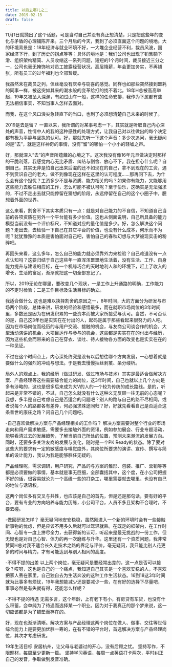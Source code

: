 ```yaml
---
title: 以后去哪儿之二
date: 2019-02-15
draft: false
---
```


11月1日就抛出了这个话题，可是当时自己并没有真正想清楚，只是把这些年的变化与矛盾的心理铺陈开来。三个月后的今天，我到了必须直面这个问题的境地。大的环境背景是：18年经济与就业环境不好，一大堆企业经营不利，裁员风波，国家经济下行，到了历史的拐点等等；具体的境地是：我们公司也出现了销售额下滑、组织架构精简、人员收缩这一系列问题，短短的1个月时间，裁员接近三分之一，公司也毫无掩饰地对员工披露经营状况，高层降薪，年会更加务实，不再铺张，所有员工的过年福利也全部暂缓。

我虽然未在裁员之列，但丝毫没有庆幸与窃喜的感觉。同样也如那些突然接到噩耗的同事一样，被这突如其来的潮水般的变革给打的找不着北。18年H总被高高举起，19年又被坠入深渊，有如过山车一般，这样的任命安排，我作为下属都有些无法相信事实，不知当事人怎样去面对。

而我，在这个风口浪尖急转直下的当口，也到了必须想清楚自己未来的时候了。

2019是去是留？
一直以来，我所谓的对某事考虑一下，其实就是听取自己内心深处的声音，性情中人的我的这种感性的处理方式，让我自己对以往做出的每个决定都有极为平静与坚执的认可。好，那就先听一下这个声音：多少次追问，毫无疑问的是”去”，就是这样神奇的事情，没有”留”的哪怕一个小小的轻嘘之声。

好，那就深入”去”的声音所蕴藏的心境之下。这次我没有像16年元旦做决定时那样的干脆利落，我感觉内心无比矛盾、纠结与割舍、放心不下。我在担心什么呢？自剖自己，其实无非是怕自己出来后混的还不如现在的自己，拿不到现在的工资，遇不到赏识自己的老大，做不到像现在这样在这里的认可程度……那再问下去，为什么会有这个担忧？工资多少不是与资质、能力相关的吗？如果你有能力，又能够用这些能力去胜任相应的工作，怎么可能不被认可呢？至于伯乐，这确实是无法强求的，不过不走出去就只能停留在猜想的阶段，永远停留在自己的这个小圈子中，臆想着外面的世界。

这么来看，割舍不下其实本质只有一点：就是对自己能力的不自信，不知道自己当前的各项资质在另外一个平台能有多少价值。这也从侧面说明，自己所具备的能力模型当前没有一个评价标尺，不知道对应的量化值是多少。好，怎么解决这个问题？走出去，去检验一下自己在其它平台的价值，也没有什么成本，何乐而不为呢？犹犹豫豫的本质是害怕面对自己吧，害怕自己的春秋幻想与大梦被现实击的粉碎吧。

再回头来看，这么多年，怎么自己的能力就必须靠外力来检验？自己难道没有一点点认知吗？这要归结于自己这些年一直浑浑噩噩地生活着，没有生活、工作、自身能力提升与建设的目标，在一个机缘巧合的天时地利人和的环境下，赶上了收入的增长，生活的富足，渐渐就把这一切全部忘记了。

所以，2019无论在哪里，要改变几个现状，一是工作上升通路的明确，工作能力的不定时检验；二是工作目标及生活目标的确立。

我适合做什么
这也是难以抉择割舍的原因之一，8年时间，大的方面分为研发与市场两个阶段，总体来讲，研发的经验和感悟最多，而在就职市场岗位的3年时间里，多数还是因为在研发积累的一些资本而被大家所接受与认可。当然，不可否认的是，自己这3年也是实实在在付出的人，起码是属于那些看起来很努力的人吧。因为在市场岗位而经历的与用户交流、接触的机会，与友商公司谈合作的机会，大型活动演讲的机会，大项目运作与参与的机会，这些都是实实在在的付出与经历，因为这些机会而带来的自己在穿衣、谈吐、待人接物各方面的改变也是实实在在的一种见证。

不过在这个时间点上，内心深处终究是没有以后想往哪个方向发展，一心想着就是要做什么的强烈的冲动与想法。于是我去慢慢抽丝剥茧、条分缕析。

局外人的观点上，我的经历（做过研发、做过市场与技术）其实是最适合做解决方案、产品经理等这些需要综合能力的岗位，这3年时间，自己也就以上几个方向是多有涉略的，这也是很多后来成为大V的人的一个较为传统的成长路线。是的，听起来是非常不错的，不过，自己怎么就没有什么这种义无反顾一往无前的心态呢？我想，多半是自己考虑自己是否适合的问题吧？别人的路与自己的路不尽相同，或者说每个人的路都各有差异，何必强求殊途同归？好，好就先看看自己是否适合这条普世的康庄之路？问自己几个问题吧。

-自己喜欢做解决方案与产品经理相关的工作吗？
解决方案需要对整个行业的市场走向和用户需求敏感，需要多去接触外面的资讯，例如参加展会、行业专题活动，能够看清过去的发展趋势，了解当前自己所处的位置，预测未来潮流的发展方向。同时，还要多多关注友商的发展与变化，随时是一个PK Ready的状态。除了要对这些大的要求有一定的敏感度与嗅觉度外，其岗位所要求的演讲、宣传、撰写与简单的设计能力，我认为我是能够胜任无疑的。

产品经理呢，需求调研，用户研究，产品的与方案的雏形、包装、推广、营销等等都是必须要做的事情，基本就是事无巨细，全部囊括其中，这个度，在小公司把握不好的话，很容易就沦为一个高级一些的打杂工，哪里需要就去哪里，也没有自己的地位与话语权。

这两个岗位多有交叉与共性，也应该是自己的首先，但是还是那句话，要有好的平台，要有专业的方向培养与能力历练，小公司平台，人员不多且架构不合理时，不要去碰。

-做回研发怎样？
毫无疑问地安安稳稳，虽然刚进入一个新的环境时会有一些接触新事物的忧虑，但是应该不用多久后就可以驾轻就熟。在既定的框架内，在工作时间、心智专一度上拼尽全力，去获得新的认可，听起来是最无挑战的一份工作，但无疑也是对自己心智、体力的再一次磨练与升华。这里还有一个资质问题，我非常赞同H总对我不适合长久走技术之路的界定与评价，毫无疑问，我只能比别人花更多的时间与精力，才有可能达到与别人相同的高度。

-不得不提的出差
以上两个岗位，毫无疑问是要经常出差的，这一点是否可以接受？哎呀，这也是自己的一个痛点，我知道自己其实是一个喜欢安稳的人，不喜欢把家人丢在家里，自己独自去为生活奔波的这种工作生活状态。16到18这3年时间就为此事多有烦忧，19年我想能减少还是要减少一些，在有好的选择下尽量吧，事事必然是有失就有得，还能怎么样呢？

-不得不提的待遇
无需多言，这个年龄，上有老下有小，有房贷有车贷，也没有什么积蓄，会单纯为了待遇而选择某一个职业。因为对于我真正的那个梦来说，这一切应该都是为了铺垫而存在的。

好，现在也渐渐清晰。解决方案与产品经理这两个岗位在做人、做事、交往等世俗综合能力上是要更加优胜一筹的，在有不错的平台时，首选解决方案与产品经理岗位，其次才考虑研发。

19年生活目标
安居杭州，让父母与老婆过的开心，没有后顾之忧。
坚持写作，不限题材，每周至少更新一篇。
坚持学习英语，每周一点英语打卡两次，平时纠正自己的发音，争取做到发音准确。